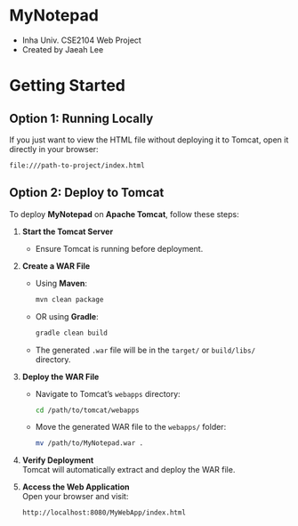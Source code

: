 # MyNotepad
- Inha Univ. CSE2104 Web Project
- Created by Jaeah Lee

# Getting Started
## Option 1: Running Locally  
If you just want to view the HTML file without deploying it to Tomcat, open it directly in your browser:
```
file:///path-to-project/index.html
```


## Option 2: Deploy to Tomcat  
To deploy **MyNotepad** on **Apache Tomcat**, follow these steps:

1. **Start the Tomcat Server**  
   - Ensure Tomcat is running before deployment.  

2. **Create a WAR File**  
   - Using **Maven**:  
     ```sh
     mvn clean package
     ```
   - OR using **Gradle**:  
     ```sh
     gradle clean build
     ```
   - The generated `.war` file will be in the `target/` or `build/libs/` directory.

3. **Deploy the WAR File**  
   - Navigate to Tomcat’s `webapps` directory:  
     ```sh
     cd /path/to/tomcat/webapps
     ```
   - Move the generated WAR file to the `webapps/` folder:  
     ```sh
     mv /path/to/MyNotepad.war .
     ```

4. **Verify Deployment**  
   Tomcat will automatically extract and deploy the WAR file.

5. **Access the Web Application**  
   Open your browser and visit:
   ```
   http://localhost:8080/MyWebApp/index.html
   ```
